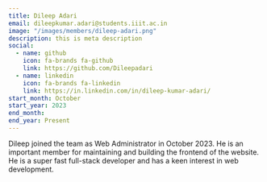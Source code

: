 ```yaml
---
title: Dileep Adari
email: dileepkumar.adari@students.iiit.ac.in
image: "/images/members/dileep-adari.png"
description: this is meta description
social:
  - name: github
    icon: fa-brands fa-github
    link: https://github.com/Dileepadari
  - name: linkedin
    icon: fa-brands fa-linkedin
    link: https://in.linkedin.com/in/dileep-kumar-adari/
start_month: October
start_year: 2023
end_month:
end_year: Present
---
```


Dileep joined the team as Web Administrator in October 2023. He is an important member for maintaining and building the frontend of the website. He is a super fast full-stack developer and has a keen interest in web development. 
